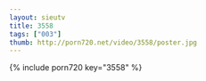 ```yaml
--- 
layout: sieutv
title: 3558
tags: ["003"]
thumb: http://porn720.net/video/3558/poster.jpg
---
```

{% include porn720 key="3558" %} 
